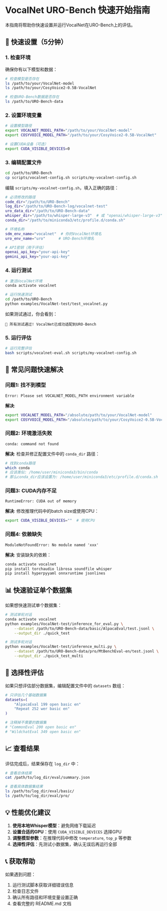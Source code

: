 # VocalNet URO-Bench 快速开始指南

本指南将帮助你快速设置并运行VocalNet在URO-Bench上的评估。

## 🚀 快速设置（5分钟）

### 1. 检查环境

确保你有以下模型和数据：

```bash
# 检查模型是否存在
ls /path/to/your/VocalNet-model
ls /path/to/your/CosyVoice2-0.5B-VocalNet

# 检查URO-Bench数据是否存在
ls /path/to/URO-Bench-data
```

### 2. 设置环境变量

```bash
# 设置模型路径
export VOCALNET_MODEL_PATH="/path/to/your/VocalNet-model"
export COSYVOICE_MODEL_PATH="/path/to/your/CosyVoice2-0.5B-VocalNet"

# 设置CUDA设备（可选）
export CUDA_VISIBLE_DEVICES=0
```

### 3. 编辑配置文件

```bash
cd /path/to/URO-Bench
cp scripts/vocalnet-config.sh scripts/my-vocalnet-config.sh
```

编辑 `scripts/my-vocalnet-config.sh`，填入正确的路径：

```bash
# 必须修改的路径
code_dir="/path/to/URO-Bench"
log_dir="/path/to/URO-Bench-log/vocalnet-test"
uro_data_dir="/path/to/URO-Bench-data"
whisper_dir="/path/to/whisper-large-v3"  # 或 "openai/whisper-large-v3"
conda_dir="/path/to/miniconda3/etc/profile.d/conda.sh"

# 环境名称
sdm_env_name="vocalnet"  # 你的VocalNet环境名
uro_env_name="uro"      # URO-Bench环境名

# API密钥（用于评估）
openai_api_key="your-api-key"
gemini_api_key="your-api-key"
```

### 4. 运行测试

```bash
# 激活VocalNet环境
conda activate vocalnet

# 运行快速测试
cd /path/to/URO-Bench
python examples/VocalNet-test/test_vocalnet.py
```

如果测试通过，你会看到：
```
🎉 所有测试通过! VocalNet已成功适配到URO-Bench
```

### 5. 运行评估

```bash
# 运行完整评估
bash scripts/vocalnet-eval.sh scripts/my-vocalnet-config.sh
```

## 🔧 常见问题快速解决

### 问题1: 找不到模型
```
Error: Please set VOCALNET_MODEL_PATH environment variable
```

**解决**:
```bash
export VOCALNET_MODEL_PATH="/absolute/path/to/your/VocalNet-model"
export COSYVOICE_MODEL_PATH="/absolute/path/to/your/CosyVoice2-0.5B-VocalNet"
```

### 问题2: 环境激活失败
```
conda: command not found
```

**解决**: 检查并修正配置文件中的 `conda_dir` 路径：
```bash
# 找到conda路径
which conda
# 应该类似: /home/user/miniconda3/bin/conda
# 那么conda_dir应该设置为: /home/user/miniconda3/etc/profile.d/conda.sh
```

### 问题3: CUDA内存不足
```
RuntimeError: CUDA out of memory
```

**解决**: 修改推理代码中的batch size或使用CPU：
```bash
export CUDA_VISIBLE_DEVICES=""  # 使用CPU
```

### 问题4: 依赖缺失
```
ModuleNotFoundError: No module named 'xxx'
```

**解决**: 安装缺失的依赖：
```bash
conda activate vocalnet
pip install torchaudio librosa soundfile whisper
pip install hyperpyyaml onnxruntime jsonlines
```

## 📊 快速验证单个数据集

如果想快速测试单个数据集：

```bash
# 测试单轮对话
conda activate vocalnet
python examples/VocalNet-test/inference_for_eval.py \
    --dataset /path/to/URO-Bench-data/basic/AlpacaEval/test.jsonl \
    --output_dir ./quick_test

# 测试多轮对话
python examples/VocalNet-test/inference_multi.py \
    --dataset /path/to/URO-Bench-data/pro/MtBenchEval-en/test.jsonl \
    --output_dir ./quick_test_multi
```

## 🎯 选择性评估

如果只想评估部分数据集，编辑配置文件中的 `datasets` 数组：

```bash
# 只评估几个基础数据集
datasets=(
    "AlpacaEval 199 open basic en"
    "Repeat 252 wer basic en"
)

# 注释掉不需要的数据集
# "CommonEval 200 open basic en"
# "WildchatEval 349 open basic en"
```

## 📈 查看结果

评估完成后，结果保存在 `log_dir` 中：

```bash
# 查看总体结果
cat /path/to/log_dir/eval/summary.json

# 查看具体数据集结果
ls /path/to/log_dir/eval/basic/
ls /path/to/log_dir/eval/pro/
```

## 💡 性能优化建议

1. **使用本地Whisper模型**：避免网络下载延迟
2. **设置合适的GPU**：使用 `CUDA_VISIBLE_DEVICES` 选择GPU
3. **调整模型参数**：在推理代码中修改 `temperature`, `top_p` 等参数
4. **选择性评估**：先测试小数据集，确认无误后再运行全部

## 📞 获取帮助

如果遇到问题：

1. 运行测试脚本获取详细错误信息
2. 检查日志文件
3. 确认所有路径和环境变量设置正确
4. 查看完整的 README.md 文档
